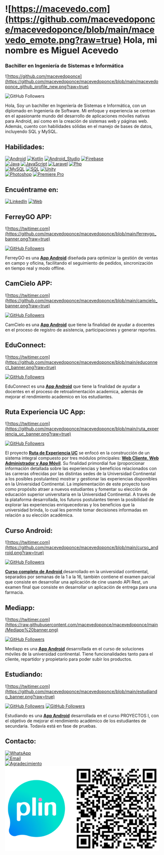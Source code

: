 # ![https://macevedo.com](https://github.com/macevedoponce/macevedoponce/blob/main/macevedo_emote.png?raw=true) Hola, mi nombre es Miguel Acevedo
### Bachiller en Ingeniería de Sistemas e Informática

![https://github.com/macevedoponce](https://github.com/macevedoponce/macevedoponce/blob/main/macevedoponce_github_profile_new.png?raw=true)


![GitHub Followers](https://img.shields.io/github/followers/macevedoponce?style=social)

Hola, 
Soy un bachiller en Ingeniería de Sistemas e Informática, con un diplomado en Ingeniería de Software. Mi enfoque y experiencia se centran en el apasionante mundo del desarrollo de aplicaciones móviles nativas para Android, así como en la creación de sistemas web y páginas web. Además, cuento con habilidades sólidas en el manejo de bases de datos, incluyendo SQL y MySQL.

## Habilidades:

[![Android](https://img.shields.io/badge/Android-3DDC84?style=for-the-badge&logo=android&logoColor=white&labelColor=101010)]()
[![Kotlin](https://img.shields.io/badge/Kotlin-0095D5?style=for-the-badge&logo=kotlin&logoColor=white&labelColor=101010)]()
[![Android_Studio](https://img.shields.io/badge/Android_Studio-3DDC84?style=for-the-badge&logo=android-studio&logoColor=white&labelColor=101010)]()
[![Firebase](https://img.shields.io/badge/Firebase-FFCA28?style=for-the-badge&logo=firebase&logoColor=white&labelColor=101010)]()
<br>
[![Java](https://img.shields.io/badge/Java-007396?style=for-the-badge&logo=java&logoColor=white&labelColor=101010)]()
[![JavaScript](https://img.shields.io/badge/JavaScript-F7DF1E?style=for-the-badge&logo=javascript&logoColor=white&labelColor=101010)]()
[![Laravel](https://img.shields.io/badge/Laravel-E4405F?style=for-the-badge&logo=laravel&logoColor=white&labelColor=101010)]()
[![Php](https://img.shields.io/badge/Php-007396?style=for-the-badge&logo=php&logoColor=white&labelColor=101010)]()
<br>
[![MySQL](https://img.shields.io/badge/MySQL-4479A1?style=for-the-badge&logo=mysql&logoColor=white&labelColor=101010)]()
[![SQL](https://img.shields.io/badge/SQLServer-4479A1?style=for-the-badge&logo=microsoftsqlserver&logoColor=white&labelColor=CC2927)]()
[![Unity](https://img.shields.io/badge/Unity-000?style=for-the-badge&logo=Unity&logoColor=white&labelColor=101010)]()
<br>
[![Photoshop](https://img.shields.io/badge/Photoshop-27CFFF?style=for-the-badge&logo=Adobephotoshop&logoColor=white&labelColor=101010)]()
[![Premiere Pro](https://img.shields.io/badge/Premiere_Pro-BF5CD7?style=for-the-badge&logo=Adobepremierepro&logoColor=white&labelColor=101010)]()



## Encuéntrame en:

[![LinkedIn](https://img.shields.io/badge/LinkedIn-Miguel_Acevedo-0077B5?style=for-the-badge&logo=linkedin&logoColor=white&labelColor=101010)](https://www.linkedin.com/in/miguel-angel-acevedo-ponce-6b9520178)
[![Web](https://img.shields.io/badge/Web-macevedoponce.com-14a1f0?style=for-the-badge&logo=dev.to&logoColor=white&labelColor=101010)](https://dev-alpha-beige.vercel.app/)
</br>


## FerreyGO APP:
![https://twitimer.com](https://github.com/macevedoponce/macevedoponce/blob/main/ferreygo_banner.png?raw=true)

[![GitHub Followers](https://img.shields.io/github/stars/mouredev/Twitimer-iOS?label=Public%20Android%20App%20repository&style=social)](https://github.com/macevedoponce/FerreyGo)

FerreyGO es una **[App Android]()** diseñada para optimizar la gestión de ventas en campo y oficina, facilitando el seguimiento de pedidos, sincronización en tiempo real y modo offline.

## CamCielo APP:
![https://twitimer.com](https://github.com/macevedoponce/macevedoponce/blob/main/camcielo_banner.png?raw=true)

[![GitHub Followers](https://img.shields.io/github/stars/mouredev/Twitimer-iOS?label=Public%20Android%20App%20repository&style=social)](https://github.com/macevedoponce/CamCieloApp.git)

CamCielo es una **[App Android]()** que tiene la finalidad de ayudar a docentes en el proceso de registro de asistencia, participaciones y generar reportes.

## EduConnect:
![https://twitimer.com](https://github.com/macevedoponce/macevedoponce/blob/main/educonnect_banner.png?raw=true)

[![GitHub Followers](https://img.shields.io/github/stars/mouredev/Twitimer-iOS?label=Public%20Android%20App%20repository&style=social)](https://github.com/macevedoponce/edoconnect.git)

EduConnect es una **[App Android]()** que tiene la finalidad de ayudar a docentes en el proceso de retroalimentación academica, además de mejorar el rendimiento academico en los estudiantes.

## Ruta Experiencia UC App:
![https://twitimer.com](https://github.com/macevedoponce/macevedoponce/blob/main/ruta_experiencia_uc_banner.png?raw=true)

[![GitHub Followers](https://img.shields.io/github/stars/mouredev/Twitimer-iOS?label=Public%20Android%20App%20repository&style=social)](https://github.com/macevedoponce/Proyectos_II_moviles/tree/acevedo)

El proyecto **[Ruta de Experiencia UC]()** se enfocó en la construcción de un sistema integral compuesto por tres módulos principales: **[Web Cliente, Web Administrador y App Móvil]()**. Su finalidad primordial fue (proporcionar información detallada sobre las experiencias y beneficios relacionados con las carreras ofrecidas por las distintas sedes de la Universidad Continental a los posibles postulantes) mostrar y gestionar las experiencias disponibles en la Universidad Continental.
La implementación de este proyecto tuvo como propósito atraer a nuevos estudiantes y fomentar su elección de educación superior universitaria en la Universidad Continental. A través de la plataforma desarrollada, los futuros postulantes tienen la posibilidad de explorar las experiencias enriquecedoras y los beneficios que la universidad brinda, lo cual les permite tomar decisiones informadas en relación a su elección académica.

## Curso Android:
![https://twitimer.com](https://github.com/macevedoponce/macevedoponce/blob/main/curso_android.png?raw=true)

[![GitHub Followers](https://img.shields.io/github/stars/mouredev/Twitimer-iOS?label=Public%20Android%20App%20repository&style=social)](https://github.com/macevedoponce/DevMobileCurseUC/tree/master)

**[Curso completo de Android ]()** desarrollado en la universidad continental, separados por semanas de la 1 a la 16, también contiene el examen parcial que consiste en desarrollar una aplicación de cine usando API Rest, un examen final que consiste en desarrollar un aplicación de entrega para una farmacia.


## Mediapp:
![https://twitimer.com](https://raw.githubusercontent.com/macevedoponce/macevedoponce/main/Mediapp%20banner.png)

[![GitHub Followers](https://img.shields.io/github/stars/mouredev/Twitimer-iOS?label=Public%20Android%20App%20repository&style=social)](https://github.com/macevedoponce/MediApp-Cliente-Repartidor)

Mediapp es una **[App Android]()** desarrollada en el curso de soluciones móviles de la universidad continental. Tiene funcionalidades tanto para el cliente, repartidor y propietario para poder subir los productos.


## Estudiando:
![https://twitimer.com](https://github.com/macevedoponce/macevedoponce/blob/main/estudiando_banner.png?raw=true)

[![GitHub Followers](https://img.shields.io/github/stars/mouredev/Twitimer-iOS?label=Public%20Web%20App%20repository&style=social)](https://github.com/macevedoponce/estudiando.git)
[![GitHub Followers](https://img.shields.io/github/stars/mouredev/Twitimer-Android?label=Public%20Android%20App%20repository&style=social)](https://github.com/macevedoponce/estudiandoApp.git)

Estudiando es una **[App Android]()** desarrollada en el curso PROYECTOS I, con el objetivo de mejorar el rendimiento académico de los estudiantes de secundaria. Todavía está en fase de pruebas.


## Contacto:

[![WhatsApp](https://img.shields.io/badge/WhatsApp-orange?style=for-the-badge&logo=WhatsApp&logoColor=white&labelColor=101010)](https://api.whatsapp.com/send/?phone=+51982126861&text=Hola+Miguel+,vengo+de+GitHub+%3Ac&app_absent=0)
</br>
[![Email](https://img.shields.io/badge/acevedoponcemiguel@gmail.com-mi_correo_personal_-D14836?style=for-the-badge&logo=gmail&logoColor=white&labelColor=101010)](mailto:acevedoponcemiguel@gmail.com)
</br>
[![Agradecimiento](https://img.shields.io/badge/Buy_Me_A_Coffee-support_my_work-FFDD00?style=for-the-badge&logo=buy-me-a-coffee&logoColor=white&labelColor=101010)](https://github.com/macevedoponce/macevedoponce/blob/main/plin.png?raw=true)
<br>
![PLIN](https://github.com/macevedoponce/macevedoponce/blob/main/plin.png?raw=true)
